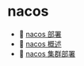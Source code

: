 # nacos

* 📄 [nacos 部署](siyuan://blocks/20230610173729-r4j3vc9)
* 📄 [nacos 概述](siyuan://blocks/20230610173756-lp5oyit)
* 📄 [nacos 集群部署](siyuan://blocks/20230610173746-nq8ewi0)

‍
